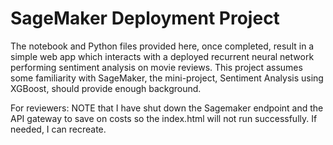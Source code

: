 # SageMaker Deployment Project

The notebook and Python files provided here, once completed, result in a simple web app which interacts with a deployed recurrent neural network performing sentiment analysis on movie reviews. This project assumes some familiarity with SageMaker, the mini-project, Sentiment Analysis using XGBoost, should provide enough background.

For reviewers:
NOTE that I have shut down the Sagemaker endpoint and the API gateway to save on costs so the index.html will not run successfully. If needed, I can recreate.
